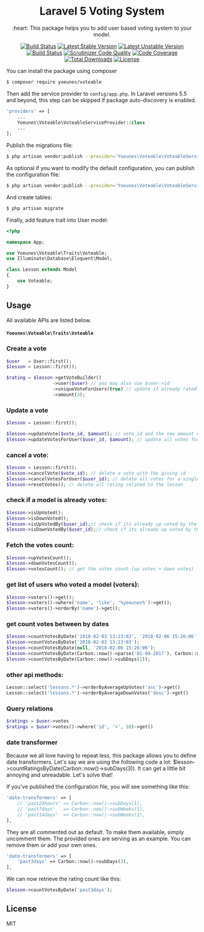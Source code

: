 <h1 align="center">Laravel 5 Voting System</h1>

<p align="center">:heart: This package helps you to add user based voting system to your model.</p>

<p align="center">
    <a href="https://travis-ci.org/yoeunes/voteable"><img src="https://travis-ci.org/yoeunes/voteable.svg?branch=master" alt="Build Status"></a>
    <a href="https://packagist.org/packages/yoeunes/voteable"><img src="https://poser.pugx.org/yoeunes/voteable/v/stable" alt="Latest Stable Version"></a>
    <a href="https://packagist.org/packages/yoeunes/voteable"><img src="https://poser.pugx.org/yoeunes/voteable/v/unstable" alt="Latest Unstable Version"></a>
    <a href="https://scrutinizer-ci.com/g/yoeunes/voteable/build-status/master"><img src="https://scrutinizer-ci.com/g/yoeunes/voteable/badges/build.png?b=master" alt="Build Status"></a>
    <a href="https://scrutinizer-ci.com/g/yoeunes/voteable/?branch=master"><img src="https://scrutinizer-ci.com/g/yoeunes/voteable/badges/quality-score.png?b=master" alt="Scrutinizer Code Quality"></a>
    <a href="https://scrutinizer-ci.com/g/yoeunes/voteable/?branch=master"><img src="https://scrutinizer-ci.com/g/yoeunes/voteable/badges/coverage.png?b=master" alt="Code Coverage"></a>
    <a href="https://packagist.org/packages/yoeunes/voteable"><img src="https://poser.pugx.org/yoeunes/voteable/downloads" alt="Total Downloads"></a>
    <a href="https://packagist.org/packages/yoeunes/voteable"><img src="https://poser.pugx.org/yoeunes/voteable/license" alt="License"></a>
</p>

You can install the package using composer

```sh
$ composer require yoeunes/voteable
```

Then add the service provider to `config/app.php`. In Laravel versions 5.5 and beyond, this step can be skipped if package auto-discovery is enabled.

```php
'providers' => [
    ...
    Yoeunes\Voteable\VoteableServiceProvider::class
    ...
];
```

Publish the migrations file:

```sh
$ php artisan vendor:publish --provider='Yoeunes\Voteable\VoteableServiceProvider' --tag="migrations"
```

As optional if you want to modify the default configuration, you can publish the configuration file:
 
```sh
$ php artisan vendor:publish --provider='Yoeunes\Voteable\VoteableServiceProvider' --tag="config"
```

And create tables:

```php
$ php artisan migrate
```

Finally, add feature trait into User model:

```php
<?php

namespace App;

use Yoeunes\Voteable\Traits\Voteable;
use Illuminate\Database\Eloquent\Model;

class Lesson extends Model
{
    use Voteable;
}
```

## Usage


All available APIs are listed below.

#### `Yoeunes\Voteable\Traits\Voteable`

### Create a vote
```php
$user   = User::first();
$lesson = Lesson::first();

$rating = $lesson->getVoteBuilder()
                 ->user($user) // you may also use $user->id
                 ->uniqueVoteForUsers(true) // update if already rated
                 ->amount(3);
```

### Update a vote
```php
$lesson = Lesson::first();

$lesson->updateVote($vote_id, $amount); // vote_id and the new amount value
$lesson->updateVotesForUser($user_id, $amount); // update all votes for a single user related to the lesson
```

### cancel a vote:
```php
$lesson = Lesson::first();
$lesson->cancelVote($vote_id); // delete a vote with the giving id
$lesson->cancelVotesForUser($user_id); // delete all votes for a single user related to the lesson
$lesson->resetVotes(); // delete all rating related to the lesson
```

### check if a model is already votes:
```php
$lesson->isUpVoted();
$lesson->isDownVoted();
$lesson->isUpVotedBy($user_id);// check if its already up voted by the given user
$lesson->isDownVotedBy($user_id);// check if its already up voted by the given user
```

### Fetch the votes count:
```php
$lesson->upVotesCount();
$lesson->downVotesCount();
$lesson->votesCount(); // get the votes count (up votes + down votes)
```

### get list of users who voted a model (voters):
```php
$lesson->voters()->get();
$lesson->voters()->where('name', 'like', '%yoeunes%')->get();
$lesson->voters()->orderBy('name')->get();
```

### get count votes between by dates
```php
$lesson->countVotesByDate('2018-02-03 13:23:03', '2018-02-06 15:26:06');
$lesson->countVotesByDate('2018-02-03 13:23:03');
$lesson->countVotesByDate(null, '2018-02-06 15:26:06');
$lesson->countVotesByDate(Carbon::now()->parse('01-04-2017'), Carbon::now()->parse('01-06-2017'));
$lesson->countVotesByDate(Carbon::now()->subDays(2));
```

### other api methods:
```php
Lesson::select('lessons.*')->orderByAverageUpVotes('asc')->get()
Lesson::select('lessons.*')->orderByAverageDownVotes('desc')->get()
```

### Query relations

```php
$ratings = $user->votes
$ratings = $user->votes()->where('id', '>', 10)->get()
```

### date transformer

Because we all love having to repeat less, this package allows you to define date transformers. Let's say we are using the following code a lot: $lesson->countRatingsByDate(Carbon::now()->subDays(3)). It can get a little bit annoying and unreadable. Let's solve that!

If you've published the configuration file, you will see something like this:

```php
'date-transformers' => [
    // 'past24hours' => Carbon::now()->subDays(1),
    // 'past7days'   => Carbon::now()->subWeeks(1),
    // 'past14days'  => Carbon::now()->subWeeks(2),
],
```

They are all commented out as default. To make them available, simply uncomment them. The provided ones are serving as an example. You can remove them or add your own ones.

```php
'date-transformers' => [
    'past3days' => Carbon::now()->subDays(3),
],
```

We can now retrieve the rating count like this:

```php
$lesson->countVotesByDate('past3days');
```



## License

MIT
